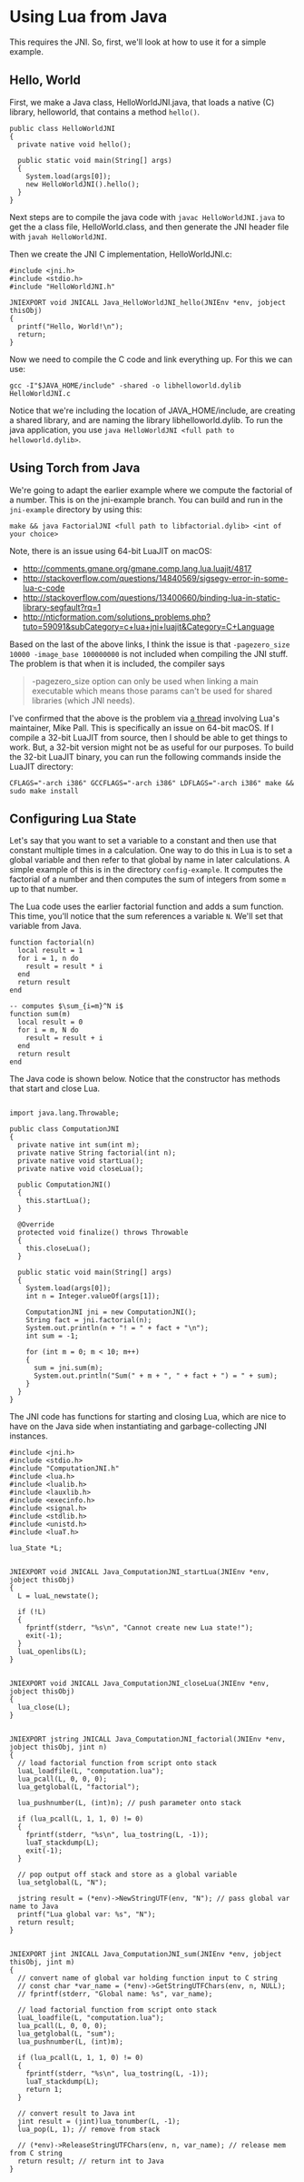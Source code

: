 # Using Lua from Java

This requires the JNI. So, first, we'll look at how to use it for a simple example.

## Hello, World

First, we make a Java class, HelloWorldJNI.java, that loads a native (C) library, helloworld, that contains a method ```hello()```.

```
public class HelloWorldJNI 
{
  private native void hello();
 
  public static void main(String[] args) 
  {
    System.load(args[0]);
    new HelloWorldJNI().hello();  
  }
}
```

Next steps are to compile the java code with ```javac HelloWorldJNI.java``` to get the a class file, HelloWorld.class, and then generate the JNI header file with ```javah HelloWorldJNI```.

Then we create the JNI C implementation, HelloWorldJNI.c:

```
#include <jni.h>
#include <stdio.h>
#include "HelloWorldJNI.h"

JNIEXPORT void JNICALL Java_HelloWorldJNI_hello(JNIEnv *env, jobject thisObj)
{
  printf("Hello, World!\n");
  return;
}
```

Now we need to compile the C code and link everything up. For this we can use:

```gcc -I"$JAVA_HOME/include" -shared -o libhelloworld.dylib HelloWorldJNI.c```

Notice that we're including the location of JAVA_HOME/include, are creating a shared library, and are naming the library libhelloworld.dylib. To run the java application, you use ```java HelloWorldJNI <full path to helloworld.dylib>```.

## Using Torch from Java

We're going to adapt the earlier example where we compute the factorial of a number. This is on the jni-example branch. You can build and run in the ```jni-example``` directory by using this:

```make && java FactorialJNI <full path to libfactorial.dylib> <int of your choice>```


Note, there is an issue using 64-bit LuaJIT on macOS:

- http://comments.gmane.org/gmane.comp.lang.lua.luajit/4817
- http://stackoverflow.com/questions/14840569/sigsegv-error-in-some-lua-c-code
- http://stackoverflow.com/questions/13400660/binding-lua-in-static-library-segfault?rq=1
- http://nticformation.com/solutions_problems.php?tuto=59091&subCategory=c+lua+jni+luajit&Category=C+Language

Based on the last of the above links, I think the issue is that ```-pagezero_size 10000 -image_base 100000000``` is not included when compiling the JNI stuff. The problem is that when it is included, the compiler says 
>-pagezero_size option can only be used when linking a main executable
which means those params can't be used for shared libraries (which JNI needs).

I've confirmed that the above is the problem via [a thread](http://www.freelists.org/post/luajit/luaL-newstate-fails-on-64bit-Mac-cant-set-linker-flags) involving Lua's maintainer, Mike Pall. This is specifically an issue on 64-bit macOS. If I compile a 32-bit LuaJIT from source, then I should be able to get things to work. But, a 32-bit version might not be as useful for our purposes. To build the 32-bit LuaJIT binary, you can run the following commands inside the LuaJIT directory:

```CFLAGS="-arch i386" GCCFLAGS="-arch i386" LDFLAGS="-arch i386" make && sudo make install```

## Configuring Lua State

Let's say that you want to set a variable to a constant and then use that constant multiple times in a calculation. One way to do this in Lua is to set a global variable and then refer to that global by name in later calculations. A simple example of this is in the directory ```config-example```. It computes the factorial of a number and then computes the sum of integers from some ```m``` up to that number. 

The Lua code uses the earlier factorial function and adds a sum function. This time, you'll notice that the sum references a variable ```N```. We'll set that variable from Java.

```
function factorial(n)
  local result = 1
  for i = 1, n do
    result = result * i
  end
  return result
end

-- computes $\sum_{i=m}^N i$
function sum(m)
  local result = 0
  for i = m, N do
    result = result + i
  end
  return result
end
```

The Java code is shown below. Notice that the constructor has methods that start and close Lua.
```

import java.lang.Throwable;

public class ComputationJNI
{
  private native int sum(int m);
  private native String factorial(int n);
  private native void startLua();
  private native void closeLua();

  public ComputationJNI()
  {
    this.startLua();
  }

  @Override
  protected void finalize() throws Throwable
  {
    this.closeLua();
  }

  public static void main(String[] args)
  {
    System.load(args[0]);
    int n = Integer.valueOf(args[1]);

    ComputationJNI jni = new ComputationJNI();
	String fact = jni.factorial(n);
    System.out.println(n + "! = " + fact + "\n");
    int sum = -1;

    for (int m = 0; m < 10; m++)
    {
      sum = jni.sum(m);
      System.out.println("Sum(" + m + ", " + fact + ") = " + sum);
    }
  }
}
```

The JNI code has functions for starting and closing Lua, which are nice to have on the Java side when instantiating and garbage-collecting JNI instances.
```
#include <jni.h>
#include <stdio.h>
#include "ComputationJNI.h"
#include <lua.h>
#include <lualib.h>
#include <lauxlib.h>
#include <execinfo.h>
#include <signal.h>
#include <stdlib.h>
#include <unistd.h>
#include <luaT.h>

lua_State *L;


JNIEXPORT void JNICALL Java_ComputationJNI_startLua(JNIEnv *env, jobject thisObj)
{
  L = luaL_newstate();

  if (!L)
  {
    fprintf(stderr, "%s\n", "Cannot create new Lua state!");
    exit(-1);
  }
  luaL_openlibs(L);
}


JNIEXPORT void JNICALL Java_ComputationJNI_closeLua(JNIEnv *env, jobject thisObj)
{
  lua_close(L);
}


JNIEXPORT jstring JNICALL Java_ComputationJNI_factorial(JNIEnv *env, jobject thisObj, jint n)
{
  // load factorial function from script onto stack
  luaL_loadfile(L, "computation.lua");
  lua_pcall(L, 0, 0, 0);
  lua_getglobal(L, "factorial");

  lua_pushnumber(L, (int)n); // push parameter onto stack

  if (lua_pcall(L, 1, 1, 0) != 0)
  {
    fprintf(stderr, "%s\n", lua_tostring(L, -1));
    luaT_stackdump(L);
    exit(-1);
  }

  // pop output off stack and store as a global variable
  lua_setglobal(L, "N");

  jstring result = (*env)->NewStringUTF(env, "N"); // pass global var name to Java
  printf("Lua global var: %s", "N");
  return result;
}


JNIEXPORT jint JNICALL Java_ComputationJNI_sum(JNIEnv *env, jobject thisObj, jint m)
{
  // convert name of global var holding function input to C string
  // const char *var_name = (*env)->GetStringUTFChars(env, n, NULL);
  // fprintf(stderr, "Global name: %s", var_name);

  // load factorial function from script onto stack
  luaL_loadfile(L, "computation.lua");
  lua_pcall(L, 0, 0, 0);
  lua_getglobal(L, "sum");
  lua_pushnumber(L, (int)m);

  if (lua_pcall(L, 1, 1, 0) != 0)
  {
    fprintf(stderr, "%s\n", lua_tostring(L, -1));
    luaT_stackdump(L);
    return 1;
  }

  // convert result to Java int
  jint result = (jint)lua_tonumber(L, -1);
  lua_pop(L, 1); // remove from stack

  // (*env)->ReleaseStringUTFChars(env, n, var_name); // release mem from C string
  return result; // return int to Java
}
```